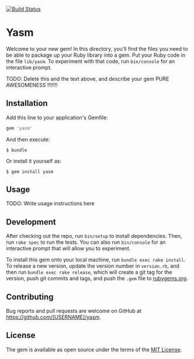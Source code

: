[![Build Status](https://travis-ci.org/lastdays/yasm.svg?branch=master)](https://travis-ci.org/lastdays/yasm)
# Yasm

Welcome to your new gem! In this directory, you'll find the files you need to be able to package up your Ruby library into a gem. Put your Ruby code in the file `lib/yasm`. To experiment with that code, run `bin/console` for an interactive prompt.

TODO: Delete this and the text above, and describe your gem
PURE AWESOMENESS
!!!!!!!
## Installation

Add this line to your application's Gemfile:

```ruby
gem 'yasm'
```

And then execute:

    $ bundle

Or install it yourself as:

    $ gem install yasm

## Usage

TODO: Write usage instructions here

## Development

After checking out the repo, run `bin/setup` to install dependencies. Then, run `rake spec` to run the tests. You can also run `bin/console` for an interactive prompt that will allow you to experiment.

To install this gem onto your local machine, run `bundle exec rake install`. To release a new version, update the version number in `version.rb`, and then run `bundle exec rake release`, which will create a git tag for the version, push git commits and tags, and push the `.gem` file to [rubygems.org](https://rubygems.org).

## Contributing

Bug reports and pull requests are welcome on GitHub at https://github.com/[USERNAME]/yasm.

## License

The gem is available as open source under the terms of the [MIT License](http://opensource.org/licenses/MIT).
